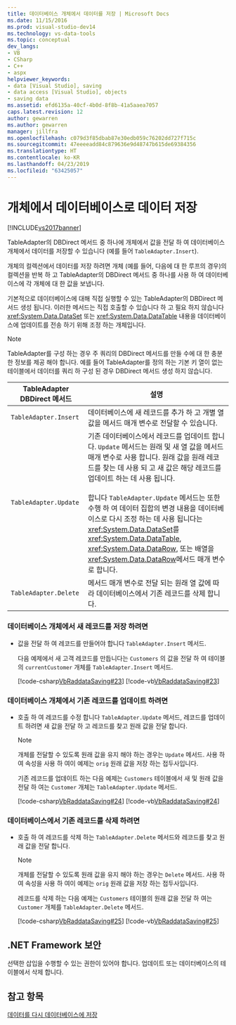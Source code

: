 ```yaml
---
title: 데이터베이스 개체에서 데이터를 저장 | Microsoft Docs
ms.date: 11/15/2016
ms.prod: visual-studio-dev14
ms.technology: vs-data-tools
ms.topic: conceptual
dev_langs:
- VB
- CSharp
- C++
- aspx
helpviewer_keywords:
- data [Visual Studio], saving
- data access [Visual Studio], objects
- saving data
ms.assetid: efd6135a-40cf-4b0d-8f8b-41a5aaea7057
caps.latest.revision: 12
author: gewarren
ms.author: gewarren
manager: jillfra
ms.openlocfilehash: c079d3f85dbab87e30edb059c76202dd727f715c
ms.sourcegitcommit: 47eeeeadd84c879636e9d48747b615de69384356
ms.translationtype: HT
ms.contentlocale: ko-KR
ms.lasthandoff: 04/23/2019
ms.locfileid: "63425057"
---
```

# <a name="save-data-from-an-object-to-a-database"></a>개체에서 데이터베이스로 데이터 저장
[!INCLUDE[vs2017banner](../includes/vs2017banner.md)]

TableAdapter의 DBDirect 메서드 중 하나에 개체에서 값을 전달 하 여 데이터베이스 개체에서 데이터를 저장할 수 있습니다 (예를 들어 `TableAdapter.Insert`).
  
 개체의 컬렉션에서 데이터를 저장 하려면 개체 (예를 들어, 다음에 대 한 루프의 경우)의 컬렉션을 반복 하 고 TableAdapter의 DBDirect 메서드 중 하나를 사용 하 여 데이터베이스에 각 개체에 대 한 값을 보냅니다.  
  
 기본적으로 데이터베이스에 대해 직접 실행할 수 있는 TableAdapter의 DBDirect 메서드 생성 됩니다. 이러한 메서드는 직접 호출할 수 있습니다 하 고 필요 하지 않습니다 <xref:System.Data.DataSet> 또는 <xref:System.Data.DataTable> 내용을 데이터베이스에 업데이트를 전송 하기 위해 조정 하는 개체입니다.  
  
> [!NOTE]
> TableAdapter를 구성 하는 경우 주 쿼리의 DBDirect 메서드를 만들 수에 대 한 충분 한 정보를 제공 해야 합니다. 예를 들어 TableAdapter를 정의 하는 기본 키 열이 없는 테이블에서 데이터를 쿼리 하 구성 된 경우 DBDirect 메서드 생성 하지 않습니다.  
  
|TableAdapter DBDirect 메서드|설명|  
|----------------------------------|-----------------|  
|`TableAdapter.Insert`|데이터베이스에 새 레코드를 추가 하 고 개별 열 값을 메서드 매개 변수로 전달할 수 있습니다.|  
|`TableAdapter.Update`|기존 데이터베이스에서 레코드를 업데이트 합니다. `Update` 메서드는 원래 및 새 열 값을 메서드 매개 변수로 사용 합니다. 원래 값을 원래 레코드를 찾는 데 사용 되 고 새 값은 해당 레코드를 업데이트 하는 데 사용 됩니다.<br /><br /> 합니다 `TableAdapter.Update` 메서드는 또한 수행 하 여 데이터 집합의 변경 내용을 데이터베이스로 다시 조정 하는 데 사용 됩니다는 <xref:System.Data.DataSet>를 <xref:System.Data.DataTable>, <xref:System.Data.DataRow>, 또는 배열을 <xref:System.Data.DataRow>메서드 매개 변수로 합니다.|  
|`TableAdapter.Delete`|메서드 매개 변수로 전달 되는 원래 열 값에 따라 데이터베이스에서 기존 레코드를 삭제 합니다.|  
  
### <a name="to-save-new-records-from-an-object-to-a-database"></a>데이터베이스 개체에서 새 레코드를 저장 하려면  
  
- 값을 전달 하 여 레코드를 만들어야 합니다 `TableAdapter.Insert` 메서드.  
  
     다음 예제에서 새 고객 레코드를 만듭니다는 `Customers` 의 값을 전달 하 여 테이블의 `currentCustomer` 개체를 `TableAdapter.Insert` 메서드.  
  
     [!code-csharp[VbRaddataSaving#23](../snippets/csharp/VS_Snippets_VBCSharp/VbRaddataSaving/CS/Form3.cs#23)]
     [!code-vb[VbRaddataSaving#23](../snippets/visualbasic/VS_Snippets_VBCSharp/VbRaddataSaving/VB/Form3.vb#23)]  
  
### <a name="to-update-existing-records-from-an-object-to-a-database"></a>데이터베이스 개체에서 기존 레코드를 업데이트 하려면  
  
- 호출 하 여 레코드를 수정 합니다 `TableAdapter.Update` 메서드, 레코드를 업데이트 하려면 새 값을 전달 하 고 레코드를 찾고 원래 값을 전달 합니다.  
  
    > [!NOTE]
    > 개체를 전달할 수 있도록 원래 값을 유지 해야 하는 경우는 `Update` 메서드. 사용 하 여 속성을 사용 하 여이 예제는 `orig` 원래 값을 저장 하는 접두사입니다.  
  
     기존 레코드를 업데이트 하는 다음 예제는 `Customers` 테이블에서 새 및 원래 값을 전달 하 여는 `Customer` 개체는 `TableAdapter.Update` 메서드.  
  
     [!code-csharp[VbRaddataSaving#24](../snippets/csharp/VS_Snippets_VBCSharp/VbRaddataSaving/CS/Form3.cs#24)]
     [!code-vb[VbRaddataSaving#24](../snippets/visualbasic/VS_Snippets_VBCSharp/VbRaddataSaving/VB/Form3.vb#24)]  
  
### <a name="to-delete-existing-records-from-a-database"></a>데이터베이스에서 기존 레코드를 삭제 하려면  
  
- 호출 하 여 레코드를 삭제 하는 `TableAdapter.Delete` 메서드와 레코드를 찾고 원래 값을 전달 합니다.  
  
    > [!NOTE]
    > 개체를 전달할 수 있도록 원래 값을 유지 해야 하는 경우는 `Delete` 메서드. 사용 하 여 속성을 사용 하 여이 예제는 `orig` 원래 값을 저장 하는 접두사입니다.  
  
     레코드를 삭제 하는 다음 예제는 `Customers` 테이블의 원래 값을 전달 하 여는 `Customer` 개체를 `TableAdapter.Delete` 메서드.  
  
     [!code-csharp[VbRaddataSaving#25](../snippets/csharp/VS_Snippets_VBCSharp/VbRaddataSaving/CS/Form3.cs#25)]
     [!code-vb[VbRaddataSaving#25](../snippets/visualbasic/VS_Snippets_VBCSharp/VbRaddataSaving/VB/Form3.vb#25)]  
  
## <a name="net-framework-security"></a>.NET Framework 보안  
 선택한 삽입을 수행할 수 있는 권한이 있어야 합니다. 업데이트 또는 데이터베이스의 테이블에서 삭제 합니다.  
  
## <a name="see-also"></a>참고 항목  
 [데이터를 다시 데이터베이스에 저장](../data-tools/save-data-back-to-the-database.md)
